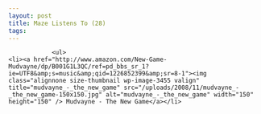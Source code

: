 ```yaml
---
layout: post
title: Maze Listens To (28)
tags:
---
```



                <ul>
    <li><a href="http://www.amazon.com/New-Game-Mudvayne/dp/B001G1L3QC/ref=pd_bbs_sr_1?ie=UTF8&amp;s=music&amp;qid=1226852399&amp;sr=8-1"><img class="alignnone size-thumbnail wp-image-3455 valign" title="mudvayne_-_the_new_game" src="/uploads/2008/11/mudvayne_-_the_new_game-150x150.jpg" alt="mudvayne_-_the_new_game" width="150" height="150" /> Mudvayne - The New Game</a></li>
</ul>
